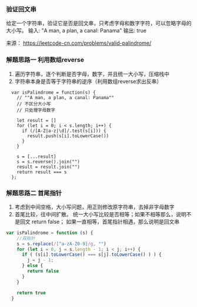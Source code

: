 ### 验证回文串

给定一个字符串，验证它是否是回文串，只考虑字母和数字字符，可以忽略字母的大小写。
输入: "A man, a plan, a canal: Panama"
输出: true

来源： https://leetcode-cn.com/problems/valid-palindrome/

### 解题思路一 利用数组reverse 

1. 遍历字符串，逐个判断是否字母，数字，并且统一大小写，压缩栈中 
2. 字符串本身是否等于字符串的逆序（利用数组reverse求出反串）

```
  var isPalindrome = function(s) {
    // ""A man, a plan, a canal: Panama""
    // 不区分大小写
    // 只处理字母数字

    let result = []
    for (let i = 0; i < s.length; i++) {
      if (/[A-Z|a-z|\d]/.test(s[i])) {
        result.push(s[i].toLowerCase())
      }
    }
    
    s = [...result]
    s = s.reverse().join("")
    result = result.join("")
    return result === s
  };
```
### 解题思路二 首尾指针

1. 考虑到中间空格，大小写问题，用正则修改原字符串，去掉非字母数字
2. 首尾比较，往中间扩散。 统一大小写比较是否相等；如果不相等那么，说明不是回文 return false； 如果一直相等，首尾指针相遇，那么说明是回文串

```JavaScript
var isPalindrome = function (s) {
    //双指针
    s = s.replace(/[^a-zA-Z0-9]/g, "")
    for (let i = 0, j = s.length - 1; i < j; i++) {
      if ( (s[i].toLowerCase() === s[j].toLowerCase() ) ) {
        j = j - 1;
      } else {
        return false
      }
    }

    return true
  }
```